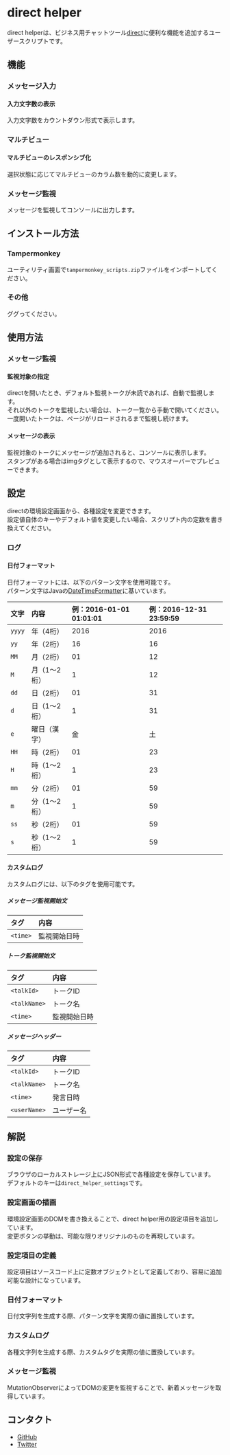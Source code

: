 # direct helper
direct helperは、ビジネス用チャットツール[direct](https://direct4b.com/ja/)に便利な機能を追加するユーザースクリプトです。

## 機能
### メッセージ入力
#### 入力文字数の表示
入力文字数をカウントダウン形式で表示します。

### マルチビュー
#### マルチビューのレスポンシブ化
選択状態に応じてマルチビューのカラム数を動的に変更します。

### メッセージ監視  
メッセージを監視してコンソールに出力します。

## インストール方法
### Tampermonkey
ユーティリティ画面で`tampermonkey_scripts.zip`ファイルをインポートしてください。

### その他
ググってください。

## 使用方法
### メッセージ監視 
#### 監視対象の指定
directを開いたとき、デフォルト監視トークが未読であれば、自動で監視します。  
それ以外のトークを監視したい場合は、トーク一覧から手動で開いてください。  
一度開いたトークは、ページがリロードされるまで監視し続けます。

#### メッセージの表示
監視対象のトークにメッセージが追加されると、コンソールに表示します。  
スタンプがある場合はimgタグとして表示するので、マウスオーバーでプレビューできます。

## 設定
directの環境設定画面から、各種設定を変更できます。  
設定値自体のキーやデフォルト値を変更したい場合、スクリプト内の定数を書き換えてください。

### ログ
#### 日付フォーマット
日付フォーマットには、以下のパターン文字を使用可能です。  
パターン文字はJavaの[DateTimeFormatter](https://docs.oracle.com/javase/jp/8/docs/api/java/time/format/DateTimeFormatter.html#patterns)に基いています。

|文字|内容|例：2016-01-01 01:01:01|例：2016-12-31 23:59:59|
|:-----|:-------------------|:---|:---|
|`yyyy`|年（4桁）|2016|2016|
|`yy`|年（2桁）|16|16|
|`MM`|月（2桁）|01|12|
|`M`|月（1～2桁）|1|12|
|`dd`|日（2桁）|01|31|
|`d`|日（1～2桁）|1|31|
|`e`|曜日（漢字）|金|土|
|`HH`|時（2桁）|01|23|
|`H`|時（1～2桁）|1|23|
|`mm`|分（2桁）|01|59|
|`m`|分（1～2桁）|1|59|
|`ss`|秒（2桁）|01|59|
|`s`|秒（1～2桁）|1|59|

#### カスタムログ
カスタムログには、以下のタグを使用可能です。

##### メッセージ監視開始文
|タグ|内容|
|:-------|:----------|
|`<time>`|監視開始日時|

##### トーク監視開始文
|タグ|内容|
|:-----------|:----------|
|`<talkId>`|トークID|
|`<talkName>`|トーク名|
|`<time>`|監視開始日時|

##### メッセージヘッダー
|タグ|内容|
|:-----------|:-------|
|`<talkId>`|トークID|
|`<talkName>`|トーク名|
|`<time>`|発言日時|
|`<userName>`|ユーザー名|

## 解説
### 設定の保存
ブラウザのローカルストレージ上にJSON形式で各種設定を保存しています。  
デフォルトのキーは`direct_helper_settings`です。

### 設定画面の描画
環境設定画面のDOMを書き換えることで、direct helper用の設定項目を追加しています。  
変更ボタンの挙動は、可能な限りオリジナルのものを再現しています。

### 設定項目の定義  
設定項目はソースコード上に定数オブジェクトとして定義しており、容易に追加可能な設計になっています。

### 日付フォーマット
日付文字列を生成する際、パターン文字を実際の値に置換しています。

### カスタムログ
各種文字列を生成する際、カスタムタグを実際の値に置換しています。

### メッセージ監視
MutationObserverによってDOMの変更を監視することで、新着メッセージを取得しています。

## コンタクト
* [GitHub](https://github.com/munierujp/direct_helper)
* [Twitter](http://twitter.com/munieru_jp)
